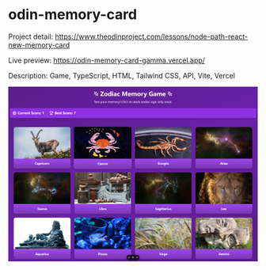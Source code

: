 # odin-memory-card
Project detail: https://www.theodinproject.com/lessons/node-path-react-new-memory-card

Live preview: https://odin-memory-card-gamma.vercel.app/

Description: Game, TypeScript, HTML, Tailwind CSS, API, Vite, Vercel

![odin-memory-card](image.png)